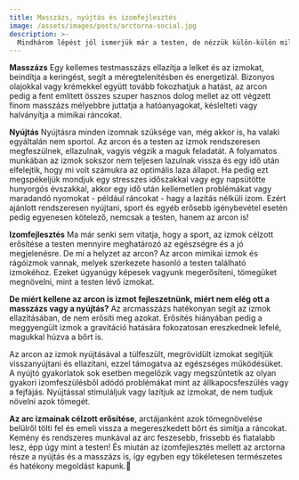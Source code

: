 ```yaml
---
title: Masszázs, nyújtás és izomfejlesztés
image: /assets/images/posts/arctorna-social.jpg
description: >-
  Mindhárom lépést jól ismerjük már a testen, de nézzük külön-külön milyen hatásuk van az arcon is.
---
```


**Masszázs**
Egy kellemes testmasszázs ellazítja a lelket és az izmokat, beindítja a keringést, 
segít a méregtelenítésben és energetizál. Bizonyos olajokkal vagy krémekkel együtt tovább fokozhatjuk a hatást, 
az arcon pedig a fent említett összes szuper hasznos dolog mellet az ott végzett finom masszázs mélyebbre juttatja a hatóanyagokat, 
késlelteti vagy halványítja a mimikai ráncokat.

**Nyújtás**
Nyújtásra minden izomnak szüksége van, még akkor is, ha valaki egyáltalán nem sportol. Az arcon és a testen az izmok rendszeresen megfeszülnek,
ellazulnak, vagyis végzik a maguk feladatát. A folyamatos munkában az izmok sokszor nem teljesen lazulnak vissza és egy idő után elfelejtik, 
hogy mi volt számukra az optimális laza állapot. Ha pedig ezt megspékeljük mondjuk egy stresszes időszakkal vagy egy napsütötte hunyorgós évszakkal, 
akkor egy idő után kellemetlen problémákat vagy maradandó nyomokat - például ráncokat - hagy a lazítás nélküli izom. Ezért ajánlott rendszeresen nyújtani, 
sport és egyéb erősebb igénybevétel esetén pedig egyenesen kötelező, nemcsak a testen, hanem az arcon is!

**Izomfejlesztés**
Ma már senki sem vitatja, hogy a sport, az izmok célzott erősítése a testen mennyire meghatározó az egészségre és a jó megjelenésre. 
De mi a helyzet az arcon? Az arcon mimikai izmok és rágóizmok vannak, melyek szerkezete hasonló a testen található izmokéhoz. 
Ezeket úgyanúgy képesek vagyunk megerősíteni, tömegüket megnövelni, mint a testen lévő izmokat. 

**De miért kellene az arcon is izmot fejleszetnünk, miért nem elég ott a masszázs vagy a nyújtás?** 
Az arcmasszázs hatékonyan segít az izmok ellazításában, de nem erősíti meg azokat. Erősítés hiányában pedig a meggyengült izmok
a gravitáció hatására fokozatosan ereszkednek lefelé, magukkal húzva a bőrt is. 

Az arcon az izmok nyújtásával a túlfeszült, megrövidült izmokat segítjük visszanyújtani és ellazítani, ezzel támogatva az egészséges működésüket. 
A nyújtó gyakorlatok sok esetben megelőzik vagy megszűntetik az olyan gyakori izomfeszülésből adódó problémákat mint az állkapocsfeszülés vagy a fejfájás. 
Nyújtással stimuláljuk vagy lazítjuk az izmokat, de nem tudjuk növelni azok tömegét. 

**Az arc izmainak célzott erősítése**, arctájanként azok tömegnövelése belülről tölti fel és emeli vissza a megereszkedett bőrt és simítja a ráncokat. 
Kemény és rendszeres munkával az arc feszesebb, frissebb és fiatalabb lesz, épp úgy mint a testen! És miután az izomfejlesztés mellett az arctorna része
a nyújtás és a masszázs is, így egyben egy tökéletesen természetes és hatékony megoldást kapunk.💪
